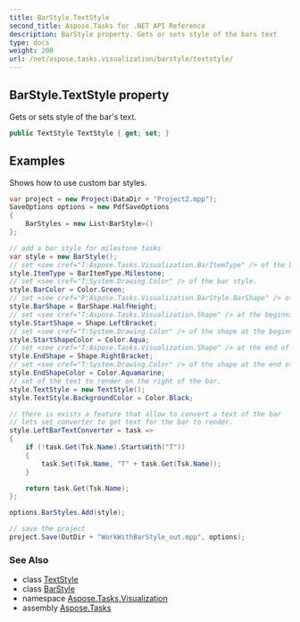 ```yaml
---
title: BarStyle.TextStyle
second_title: Aspose.Tasks for .NET API Reference
description: BarStyle property. Gets or sets style of the bars text
type: docs
weight: 200
url: /net/aspose.tasks.visualization/barstyle/textstyle/
---
```

## BarStyle.TextStyle property

Gets or sets style of the bar's text.

```csharp
public TextStyle TextStyle { get; set; }
```

## Examples

Shows how to use custom bar styles.

```csharp
var project = new Project(DataDir + "Project2.mpp");
SaveOptions options = new PdfSaveOptions
{
    BarStyles = new List<BarStyle>()
};

// add a bar style for milestone tasks
var style = new BarStyle();
// set <see cref="T:Aspose.Tasks.Visualization.BarItemType" /> of the bar style
style.ItemType = BarItemType.Milestone;
// set <see cref="T:System.Drawing.Color" /> of the bar style.
style.BarColor = Color.Green;
// set <see cref="P:Aspose.Tasks.Visualization.BarStyle.BarShape" /> of the bar style
style.BarShape = BarShape.HalfHeight;
// set <see cref="T:Aspose.Tasks.Visualization.Shape" /> at the beginning of the bar
style.StartShape = Shape.LeftBracket;
// set <see cref="T:System.Drawing.Color" /> of the shape at the beginning of the bar
style.StartShapeColor = Color.Aqua;
// set <see cref="T:Aspose.Tasks.Visualization.Shape" /> at the end of the bar
style.EndShape = Shape.RightBracket;
// set <see cref="T:System.Drawing.Color" /> of the shape at the end of the bar
style.EndShapeColor = Color.Aquamarine;
// set of the text to render on the right of the bar.
style.TextStyle = new TextStyle();
style.TextStyle.BackgroundColor = Color.Black;

// there is exists a feature that allow to convert a text of the bar
// lets set converter to get text for the bar to render.
style.LeftBarTextConverter = task =>
{
    if (!task.Get(Tsk.Name).StartsWith("T"))
    {
        task.Set(Tsk.Name, "T" + task.Get(Tsk.Name));
    }

    return task.Get(Tsk.Name);
};

options.BarStyles.Add(style);

// save the project
project.Save(OutDir + "WorkWithBarStyle_out.mpp", options);
```

### See Also

* class [TextStyle](../../textstyle/)
* class [BarStyle](../)
* namespace [Aspose.Tasks.Visualization](../../barstyle/)
* assembly [Aspose.Tasks](../../../)


